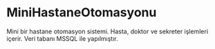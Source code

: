 # MiniHastaneOtomasyonu
 Mini bir hastane otomasyon sistemi. Hasta, doktor ve sekreter işlemleri içerir. 
 Veri tabanı MSSQL ile yapılmıştır. 
